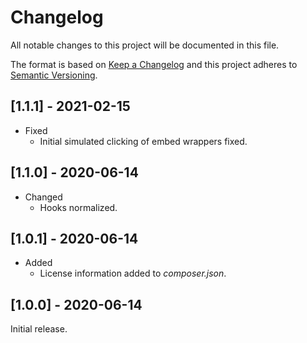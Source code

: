 # Changelog
All notable changes to this project will be documented in this file.

The format is based on [Keep a Changelog](https://keepachangelog.com/en/1.0.0/) and this project adheres to [Semantic Versioning](https://semver.org/spec/v2.0.0.html).

## [1.1.1] - 2021-02-15
* Fixed
  * Initial simulated clicking of embed wrappers fixed.

## [1.1.0] - 2020-06-14
* Changed
  * Hooks normalized.

## [1.0.1] - 2020-06-14
* Added
  * License information added to _composer.json_.

## [1.0.0] - 2020-06-14
Initial release.
